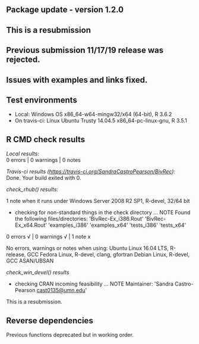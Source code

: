 ## Package update - version 1.2.0

## This is a resubmission

## Previous submission 11/17/19 release was rejected. 
## Issues with examples and links fixed.

## Test environments
* Local: Windows OS x86_64-w64-mingw32/x64 (64-bit), R 3.6.2
* On travis-ci: Linux Ubuntu Trusty 14.04.5 x86_64-pc-linux-gnu, R 3.5.1

## R CMD check results

*Local results:*   
0 errors | 0 warnings | 0 notes  

*Travis-ci results (https://travis-ci.org/SandraCastroPearson/BivRec):*   
Done. Your build exited with 0.

*check_rhub() results:*

1 note when it runs under Windows Server 2008 R2 SP1, R-devel, 32/64 bit  

* checking for non-standard things in the check directory ... NOTE
Found the following files/directories:
  'BivRec-Ex_i386.Rout' 'BivRec-Ex_x64.Rout' 'examples_i386'
  'examples_x64' 'tests_i386' 'tests_x64'
  
0 errors √ | 0 warnings √ | 1 note x

No errors, warnings or notes when using:
Ubuntu Linux 16.04 LTS, R-release, GCC
Fedora Linux, R-devel, clang, gfortran
Debian Linux, R-devel, GCC ASAN/UBSAN
  
*check_win_devel() results*

* checking CRAN incoming feasibility ... NOTE
Maintainer: 'Sandra Castro-Pearson <cast0135@umn.edu>'

This is a resubmission.

## Reverse dependencies
Previous functions deprecated but in working order.
